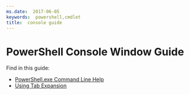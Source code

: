 ```yaml
---
ms.date:  2017-06-05
keywords:  powershell,cmdlet
title:  console guide
---
```


# PowerShell Console Window Guide

Find in this guide:
- [PowerShell.exe Command Line Help](console/PowerShell.exe-Command-Line-Help.md)
- [Using Tab Expansion](console/Using-Tab-Expansion.md)

